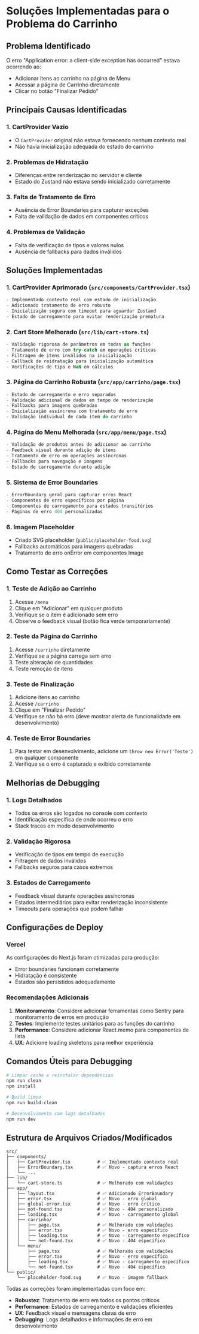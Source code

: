 # Soluções Implementadas para o Problema do Carrinho

## Problema Identificado

O erro "Application error: a client-side exception has occurred" estava ocorrendo ao:

- Adicionar itens ao carrinho na página de Menu
- Acessar a página de Carrinho diretamente
- Clicar no botão "Finalizar Pedido"

## Principais Causas Identificadas

### 1. CartProvider Vazio

- O `CartProvider` original não estava fornecendo nenhum contexto real
- Não havia inicialização adequada do estado do carrinho

### 2. Problemas de Hidratação

- Diferenças entre renderização no servidor e cliente
- Estado do Zustand não estava sendo inicializado corretamente

### 3. Falta de Tratamento de Erro

- Ausência de Error Boundaries para capturar exceções
- Falta de validação de dados em componentes críticos

### 4. Problemas de Validação

- Falta de verificação de tipos e valores nulos
- Ausência de fallbacks para dados inválidos

## Soluções Implementadas

### 1. CartProvider Aprimorado (`src/components/CartProvider.tsx`)

```typescript
- Implementado contexto real com estado de inicialização
- Adicionado tratamento de erro robusto
- Inicialização segura com timeout para aguardar Zustand
- Estado de carregamento para evitar renderização prematura
```

### 2. Cart Store Melhorado (`src/lib/cart-store.ts`)

```typescript
- Validação rigorosa de parâmetros em todas as funções
- Tratamento de erro com try-catch em operações críticas
- Filtragem de itens inválidos na inicialização
- Callback de reidratação para inicialização automática
- Verificações de tipo e NaN em cálculos
```

### 3. Página do Carrinho Robusta (`src/app/carrinho/page.tsx`)

```typescript
- Estado de carregamento e erro separados
- Validação adicional de dados em tempo de renderização
- Fallbacks para imagens quebradas
- Inicialização assíncrona com tratamento de erro
- Validação individual de cada item do carrinho
```

### 4. Página do Menu Melhorada (`src/app/menu/page.tsx`)

```typescript
- Validação de produtos antes de adicionar ao carrinho
- Feedback visual durante adição de itens
- Tratamento de erro em operações assíncronas
- Fallbacks para navegação e imagens
- Estado de carregamento durante adição
```

### 5. Sistema de Error Boundaries

```typescript
- ErrorBoundary geral para capturar erros React
- Componentes de erro específicos por página
- Componentes de carregamento para estados transitórios
- Páginas de erro 404 personalizadas
```

### 6. Imagem Placeholder

- Criado SVG placeholder (`public/placeholder-food.svg`)
- Fallbacks automáticos para imagens quebradas
- Tratamento de erro onError em componentes Image

## Como Testar as Correções

### 1. Teste de Adição ao Carrinho

1. Acesse `/menu`
2. Clique em "Adicionar" em qualquer produto
3. Verifique se o item é adicionado sem erro
4. Observe o feedback visual (botão fica verde temporariamente)

### 2. Teste da Página do Carrinho

1. Acesse `/carrinho` diretamente
2. Verifique se a página carrega sem erro
3. Teste alteração de quantidades
4. Teste remoção de itens

### 3. Teste de Finalização

1. Adicione itens ao carrinho
2. Acesse `/carrinho`
3. Clique em "Finalizar Pedido"
4. Verifique se não há erro (deve mostrar alerta de funcionalidade em desenvolvimento)

### 4. Teste de Error Boundaries

1. Para testar em desenvolvimento, adicione um `throw new Error('Teste')` em qualquer componente
2. Verifique se o erro é capturado e exibido corretamente

## Melhorias de Debugging

### 1. Logs Detalhados

- Todos os erros são logados no console com contexto
- Identificação específica de onde ocorreu o erro
- Stack traces em modo desenvolvimento

### 2. Validação Rigorosa

- Verificação de tipos em tempo de execução
- Filtragem de dados inválidos
- Fallbacks seguros para casos extremos

### 3. Estados de Carregamento

- Feedback visual durante operações assíncronas
- Estados intermediários para evitar renderização inconsistente
- Timeouts para operações que podem falhar

## Configurações de Deploy

### Vercel

As configurações do Next.js foram otimizadas para produção:

- Error boundaries funcionam corretamente
- Hidratação é consistente
- Estados são persistidos adequadamente

### Recomendações Adicionais

1. **Monitoramento**: Considere adicionar ferramentas como Sentry para monitoramento de erros em produção
2. **Testes**: Implemente testes unitários para as funções do carrinho
3. **Performance**: Considere adicionar React.memo para componentes de lista
4. **UX**: Adicione loading skeletons para melhor experiência

## Comandos Úteis para Debugging

```bash
# Limpar cache e reinstalar dependências
npm run clean
npm install

# Build limpo
npm run build:clean

# Desenvolvimento com logs detalhados
npm run dev
```

## Estrutura de Arquivos Criados/Modificados

```
src/
├── components/
│   ├── CartProvider.tsx          # ✅ Implementado contexto real
│   ├── ErrorBoundary.tsx         # ✅ Novo - captura erros React
│   └── ...
├── lib/
│   └── cart-store.ts             # ✅ Melhorado com validações
├── app/
│   ├── layout.tsx                # ✅ Adicionado ErrorBoundary
│   ├── error.tsx                 # ✅ Novo - erro global
│   ├── global-error.tsx          # ✅ Novo - erro crítico
│   ├── not-found.tsx             # ✅ Novo - 404 personalizado
│   ├── loading.tsx               # ✅ Novo - carregamento global
│   ├── carrinho/
│   │   ├── page.tsx              # ✅ Melhorado com validações
│   │   ├── error.tsx             # ✅ Novo - erro específico
│   │   ├── loading.tsx           # ✅ Novo - carregamento específico
│   │   └── not-found.tsx         # ✅ Novo - 404 específico
│   └── menu/
│       ├── page.tsx              # ✅ Melhorado com validações
│       ├── error.tsx             # ✅ Novo - erro específico
│       ├── loading.tsx           # ✅ Novo - carregamento específico
│       └── not-found.tsx         # ✅ Novo - 404 específico
└── public/
    └── placeholder-food.svg      # ✅ Novo - imagem fallback
```

Todas as correções foram implementadas com foco em:

- **Robustez**: Tratamento de erro em todos os pontos críticos
- **Performance**: Estados de carregamento e validações eficientes
- **UX**: Feedback visual e mensagens claras de erro
- **Debugging**: Logs detalhados e informações de erro em desenvolvimento
